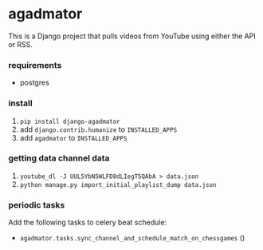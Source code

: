 # agadmator

This is a Django project that pulls videos from YouTube using
either the API or RSS.

### requirements

- postgres

### install

1. `pip install django-agadmator`
1. add `django.contrib.humanize` to `INSTALLED_APPS`
1. add `agadmator` to `INSTALLED_APPS`

### getting data channel data

1. `youtube_dl -J UUL5YbN5WLFD8dLIegT5QAbA > data.json`
1. `python manage.py import_initial_playlist_dump data.json`

### periodic tasks

Add the following tasks to celery beat schedule:

- `agadmator.tasks.sync_channel_and_schedule_match_on_chessgames` ()